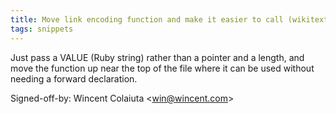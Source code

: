 ```yaml
---
title: Move link encoding function and make it easier to call (wikitext, b5b252b)
tags: snippets
---
```


Just pass a VALUE (Ruby string) rather than a pointer and a length, and move the function up near the top of the file where it can be used without needing a forward declaration.

Signed-off-by: Wincent Colaiuta &lt;win@wincent.com&gt;

